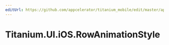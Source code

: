 ```yaml
---
editUrl: https://github.com/appcelerator/titanium_mobile/edit/master/apidoc/Titanium/UI/iOS/RowAnimationStyle.yml
---
```

# Titanium.UI.iOS.RowAnimationStyle

<TypeHeader/>

<ApiDocs/>
